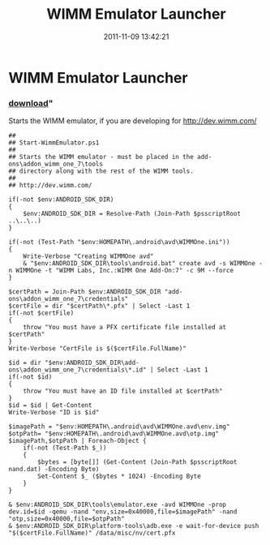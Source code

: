 ﻿---
pid:            3043
parent:         0
children:       
poster:         Lee Holmes
title:          WIMM Emulator Launcher
date:           2011-11-09 13:42:21
format:         posh
---

# WIMM Emulator Launcher

### [download](3043.ps1)"

Starts the WIMM emulator, if you are developing for http://dev.wimm.com/

```posh
##
## Start-WimmEmulator.ps1
##
## Starts the WIMM emulator - must be placed in the add-ons\addon_wimm_one_7\tools
## directory along with the rest of the WIMM tools. 
##
## http://dev.wimm.com/

if(-not $env:ANDROID_SDK_DIR)
{
    $env:ANDROID_SDK_DIR = Resolve-Path (Join-Path $psscriptRoot ..\..\..)
}

if(-not (Test-Path "$env:HOMEPATH\.android\avd\WIMMOne.ini"))
{
    Write-Verbose "Creating WIMMOne avd"
    & "$env:ANDROID_SDK_DIR\tools\android.bat" create avd -s WIMMOne -n WIMMOne -t "WIMM Labs, Inc.:WIMM One Add-On:7" -c 9M --force
}

$certPath = Join-Path $env:ANDROID_SDK_DIR "add-ons\addon_wimm_one_7\credentials"
$certFile = dir "$certPath\*.pfx" | Select -Last 1
if(-not $certFile)
{
    throw "You must have a PFX certificate file installed at $certPath"
}
Write-Verbose "CertFile is $($certFile.FullName)"

$id = dir "$env:ANDROID_SDK_DIR\add-ons\addon_wimm_one_7\credentials\*.id" | Select -Last 1
if(-not $id)
{
    throw "You must have an ID file installed at $certPath"
}
$id = $id | Get-Content
Write-Verbose "ID is $id"

$imagePath = "$env:HOMEPATH\.android\avd\WIMMOne.avd\env.img"
$otpPath= "$env:HOMEPATH\.android\avd\WIMMOne.avd\otp.img"
$imagePath,$otpPath | Foreach-Object {
    if(-not (Test-Path $_))
    {
        $bytes = [byte[]] (Get-Content (Join-Path $psscriptRoot nand.dat) -Encoding Byte)
        Set-Content $_ ($bytes * 1024) -Encoding Byte
    }
}

& $env:ANDROID_SDK_DIR\tools\emulator.exe -avd WIMMOne -prop dev.id=$id -qemu -nand "env,size=0x40000,file=$imagePath" -nand "otp,size=0x40000,file=$otpPath"
& $env:ANDROID_SDK_DIR\platform-tools\adb.exe -e wait-for-device push "$($certFile.FullName)" /data/misc/nv/cert.pfx
```
